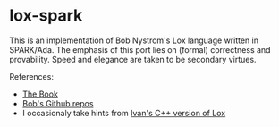 # lox-spark
This is an implementation of Bob Nystrom's Lox language written in SPARK/Ada.
The emphasis of this port lies on (formal) correctness and
provability. Speed and elegance are taken to be secondary virtues.


References: 
* [The Book](http://www.craftinginterpreters.com)
* [Bob's Github repos](https://github.com/munificent)
* I occasionaly take hints from [Ivan's C++ version of Lox](https://github.com/ikatanic/lox-cpp)
